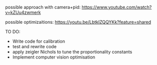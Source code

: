 possible approach with camera+pid:
https://www.youtube.com/watch?v=kZUu4zwmerk

possible optimizaitions: https://youtu.be/LbtkIZQQYKk?feature=shared

TO DO:
- Write code for calibration
- test and rewrite code
- apply zeigler Nichols to tune the proportionality constants
- Implement computer vision optimisation
